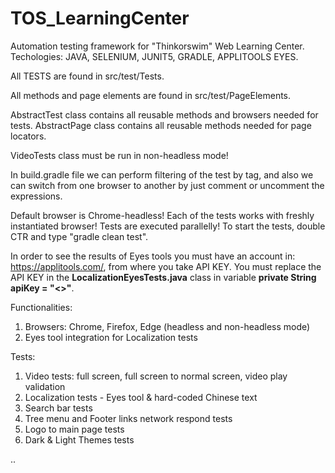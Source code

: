 # TOS_LearningCenter
Automation testing framework for "Thinkorswim" Web Learning Center. Techologies: JAVA, SELENIUM, JUNIT5, GRADLE, APPLITOOLS EYES.

All TESTS are found in src/test/Tests.

All methods and page elements are found in src/test/PageElements.

AbstractTest class contains all reusable methods and browsers needed for tests. AbstractPage class contains all reusable methods needed for page locators.

VideoTests class must be run in non-headless mode!

In build.gradle file we can perform filtering of the test by tag, and also we can switch from one browser to another by just comment or uncomment the expressions.

Default browser is Chrome-headless! 
Each of the tests works with freshly instantiated browser! 
Tests are executed parallelly! 
To start the tests, double CTR and type "gradle clean test".

In order to see the results of Eyes tools you must have an account in: https://applitools.com/, from where you take API KEY. You must replace the API KEY in the **LocalizationEyesTests.java** class in variable **private String apiKey = "<>"**.

Functionalities:
1. Browsers: Chrome, Firefox, Edge (headless and non-headless mode)
2. Eyes tool integration for Localization tests



Tests:
1. Video tests: full screen, full screen to normal screen, video play validation
2. Localization tests - Eyes tool & hard-coded Chinese text
3. Search bar tests
4. Tree menu and Footer links network respond tests
5. Logo to main page tests
6. Dark & Light Themes tests

..
